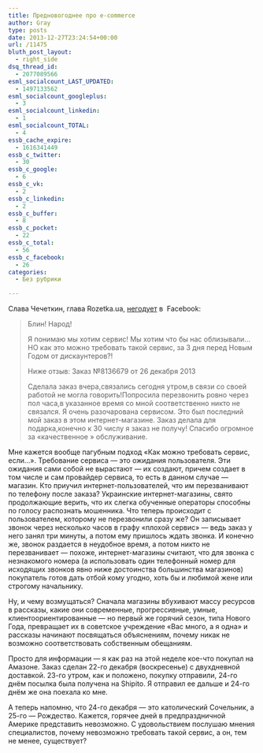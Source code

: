 ```yaml
---
title: Предновогоднее про e-commerce
author: Gray
type: posts
date: 2013-12-27T23:24:54+00:00
url: /11475
bluth_post_layout:
  - right_side
dsq_thread_id:
  - 2077089566
esml_socialcount_LAST_UPDATED:
  - 1497133562
esml_socialcount_googleplus:
  - 3
esml_socialcount_linkedin:
  - 1
esml_socialcount_TOTAL:
  - 4
essb_cache_expire:
  - 1616341449
essb_c_twitter:
  - 30
essb_c_google:
  - 6
essb_c_vk:
  - 2
essb_c_linkedin:
  - 2
essb_c_buffer:
  - 8
essb_c_pocket:
  - 22
essb_c_total:
  - 56
essb_c_facebook:
  - 26
categories:
  - Без рубрики

---
```








Слава Чечеткин, глава Rozetka.ua, <a href="https://www.facebook.com/chechotkin/posts/579463042127344" target="_blank">негодует</a> в  Facebook:

> Блин! Народ!
> 
> Я понимаю мы хотим сервис! Мы хотим что бы нас облизывали&#8230;  
> НО как это можно требовать такой сервис, за 3 дня перед Новым Годом от дискаунтеров?!
> 
> Ниже отзыв: Заказ №8136679 от 26 декабря 2013
> 
> Сделала заказ вчера,связались сегодня утром,в связи со своей работой не могла говорить!Попросила перезвонить ровно через пол часа,в указанное время со мной соответственно никто не связался. Я очень разочарована сервисом. Это был последний мой заказ в этом интернет-магазине. Заказ делала для подарка,конечно к 30 числу я заказ не получу! Спасибо огромное за &#171;качественное &#187; обслуживание.

Мне кажется вообще пагубным подход &#171;Как можно требовать сервис, если…&#187;. Требование сервиса — это ожидания пользователя. Эти ожидания сами собой не вырастают — их создают, причем создает в том числе и сам провайдер сервиса, то есть в данном случае — магазин. Кто приучил интернет-пользователей, что им перезванивают по телефону после заказа? Украинские интернет-магазины, свято продолжающие верить, что их слегка обученные операторы способны по голосу распознать мошенника. Что теперь происходит с пользователем, которому не перезвонили сразу же? Он записывает звонок через несколько часов в графу &#171;плохой сервис&#187; — ведь заказ у него занял три минуты, а потом ему пришлось ждать звонка. И конечно же, звонок раздается в неудобное время, а потом никто не перезванивает — похоже, интернет-магазины считают, что для звонка с незнакомого номера (а использовать один телефонный номер для исходящих звонков явно ниже достоинства большинства магазинов) покупатель готов дать отбой кому угодно, хоть бы и любимой жене или строгому начальнику.

Ну, и чему возмущаться? Сначала магазины вбухивают массу ресурсов в рассказы, какие они современные, прогрессивные, умные, клиентоориентированные — но первый же горячий сезон, типа Нового Года, превращает их в советское учреждение &#171;Вас много, а я одна&#187; и рассказы начинают посвящаться объяснениям, почему никак не возможно соответствовать собственным обещаниям.

Просто для информации — я как раз на этой неделе кое-что покупал на Амазоне. Заказ сделан 22-го декабря (воскресенье) с двухдневной доставкой. 23-го утром, как и положено, покупку отправили, 24-го днём посылка была получена на Shipito. Я отправил ее дальше и 24-го днём же она поехала ко мне.

А теперь напомню, что 24-го декабря — это католический Сочельник, а 25-го — Рождество. Кажется, горячее дней в предпраздничной Америке представить невозможно. С удовольствием послушаю мнения специалистов, почему невозможно требовать такой сервис, а он, тем не менее, существует?